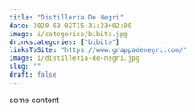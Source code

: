 ```yaml
---
title: "Distilleria De Negri"
date: 2020-03-02T15:31:23+02:00
image: i/categories/bibite.jpg
drinkscategories: ["bibite"] 
linksToSite: "https://www.grappadenegri.com/"
image: i/distilleria-de-negri.jpg
slug: ""
draft: false
---
```


some content
